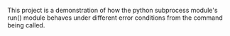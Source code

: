 This project is a demonstration of how the python subprocess module's run() module behaves under different error conditions from the command being called.
